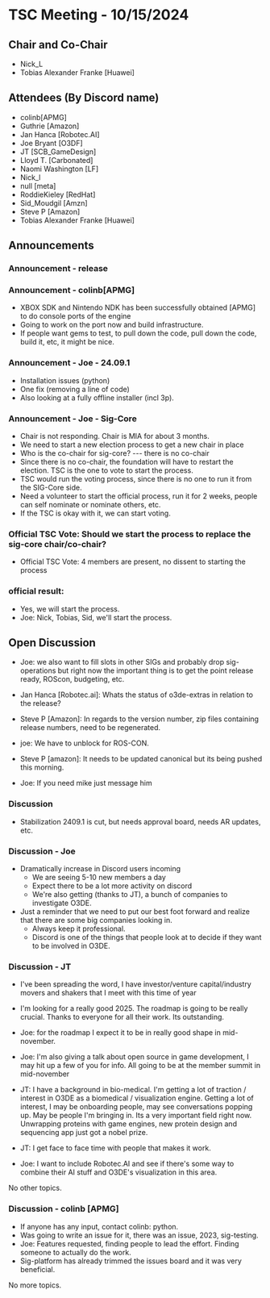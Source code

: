 # TSC Meeting - 10/15/2024

## Chair and Co-Chair
* Nick_L
* Tobias Alexander Franke [Huawei]

## Attendees (By Discord name)
* colinb[APMG]
* Guthrie [Amazon]
* Jan Hanca [Robotec.AI]
* Joe Bryant [O3DF]
* JT [SCB_GameDesign]
* Lloyd T. [Carbonated]
* Naomi Washington [LF]
* Nick_l
* null [meta]
* RoddieKieley [RedHat]
* Sid_Moudgil [Amzn]
* Steve P [Amazon]
* Tobias Alexander Franke [Huawei]

## Announcements

### Announcement - release

### Announcement - colinb[APMG]
* XBOX SDK and Nintendo NDK has been successfully obtained [APMG] to do console ports of the engine
* Going to work on the port now and build infrastructure.
* If people want gems to test, to pull down the code, pull down the code, build it, etc, it might be nice.

### Announcement - Joe - 24.09.1
* Installation issues (python)
* One fix (removing a line of code)
* Also looking at a fully offline installer (incl 3p).

### Announcement - Joe - Sig-Core
* Chair is not responding.  Chair is MIA for about 3 months.
* We need to start a new election process to get a new chair in place
* Who is the co-chair for sig-core? --- there is no co-chair
* Since there is no co-chair, the foundation will have to restart the election.  TSC is the one to vote to start the process.
* TSC would run the voting process, since there is no one to run it from the SIG-Core side.
* Need a volunteer to start the official process, run it for 2 weeks, people can self nominate or nominate others, etc.
* If the TSC is okay with it, we can start voting.

### Official TSC Vote:  Should we start the process to replace the sig-core chair/co-chair?
* Official TSC Vote:  4 members are present, no dissent to starting the process

### official result:
* Yes, we will start the process.
* Joe: Nick, Tobias, Sid, we'll start the process.

## Open Discussion
* Joe:  we also want to fill slots in other SIGs and probably drop sig-operations but right now the important thing is to get the point release ready, ROScon, budgeting, etc.

* Jan Hanca [Robotec.ai]:  Whats the status of o3de-extras in relation to the release?
* Steve P [Amazon]: In regards to the version number, zip files containing release numbers, need to be regenerated.
* joe:  We have to unblock for ROS-CON. 
* Steve P [amazon]: It needs to be updated canonical but its being pushed this morning.
* Joe: If you need mike just message him

### Discussion
* Stabilization 2409.1 is cut, but needs approval board, needs AR updates, etc.

### Discussion - Joe
* Dramatically increase in Discord users incoming
   * We are seeing 5-10 new members a day
   * Expect there to be a lot more activity on discord
   * We're also getting (thanks to JT), a bunch of companies to investigate O3DE.
* Just a reminder that we need to put our best foot forward and realize that there are some big companies looking in.
   * Always keep it professional.
   * Discord is one of the things that people look at to decide if they want to be involved in O3DE.

### Discussion - JT
* I've been spreading the word, I have investor/venture capital/industry movers and shakers that I meet with this time of year
* I'm looking for a really good 2025.  The roadmap is going to be really crucial.  Thanks to everyone for all their work.  Its outstanding.
* Joe:  for the roadmap I expect it to be in really good shape in mid-november.
* Joe:  I'm also giving a talk about open source in game development, I may hit up a few of you for info.  All going to be at the member
        summit in mid-november

* JT:  I have a background in bio-medical.  I'm getting a lot of traction / interest in O3DE as a biomedical / visualization engine.
       Getting a lot of interest, I may be onboarding people, may see conversations popping up.  May be people I'm bringing in.  Its
       a very important field right now.  Unwrapping proteins with game engines, new protein design and sequencing app just got a nobel prize.
* JT:  I get face to face time with people that makes it work.
* Joe:  I want to include Robotec.AI and see if there's some way to combine their AI stuff and O3DE's visualization in this area.

No other topics.

### Discussion - colinb [APMG]
* If anyone has any input, contact colinb:  python.
* Was going to write an issue for it, there was an issue, 2023, sig-testing.
* Joe: Features requested, finding people to lead the effort.  Finding someone to actually do the work.
* Sig-platform has already trimmed the issues board and it was very beneficial.

No more topics.
